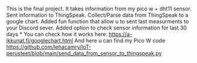 This is the final project.
It takes information from my pico w  + dht11 sensor.
Sent information to ThingSpeak.
Collect/Parse data from ThingSpeak to a google chart.
Added fun function that allow u to sent last measurments to your Discord sever.
Added option to check sensor information for last 30 days *
You can check how it works here: https://a-ikkunat.fi/googlechart.html
And here u can find my Pico W code https://github.com/lehacamry/IoT-perusteet/blob/main/send_data_from_sensor_to_thingspeak.py
